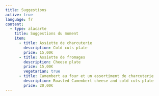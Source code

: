 ```yaml
---
title: Suggestions
active: true
language: fr
content:
  - type: alacarte
    title: Suggestions du moment
    item:
      - title: Assiette de charcuterie
        description: Cold cuts plate
        price: 15,00€
      - title: Assiette de fromages
        description: Cheese plate
        price: 15,00€
        vegetarian: true
      - title: Camembert au four et un assortiment de charcuterie
        description: Roasted Camembert cheese and cold cuts plate
        price: 20,00€
---
```

